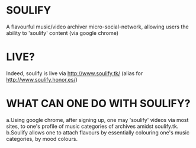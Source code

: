 SOULIFY
=======

A flavourful music/video archiver micro-social-network, allowing users the ability to 'soulify' content (via google chrome) 


LIVE?
=======
Indeed, soulify is live via http://www.soulify.tk/ (alias for http://www.soulify.honor.es/) 


WHAT CAN ONE DO WITH SOULIFY?
=============================
a.Using google chrome, after signing up, one may 'soulify' videos via most sites, to one's profile of music categories of archives amidst soulify.tk.
b.Soulify allows one to attach flavours by essentially colouring one's music categories, by mood colours.


